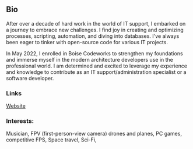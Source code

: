 ## Bio

After over a decade of hard work in the world of IT support, I embarked on a journey to embrace new challenges. I find joy in creating and optimizing processes, scripting, automation, and diving into databases. I've always been eager to tinker with open-source code for various IT projects.

In May 2022, I enrolled in Boise Codeworks to strengthen my foundations and immerse myself in the modern architecture developers use in the professional world. I am determined and excited to leverage my experience and knowledge to contribute as an IT support/administration specialist or a software developer.

### Links

[Website](https://patrick-misner.github.io)

### Interests: 

Musician, FPV (first-person-view camera) drones and planes, PC games, competitive FPS, Space travel, Sci-Fi,



<!--
**patrick-misner/patrick-misner** is a ✨ _special_ ✨ repository because its `README.md` (this file) appears on your GitHub profile.

- 🔭 I’m currently working on ...
- 🌱 I’m currently learning ...
- 👯 I’m looking to collaborate on ...
- 🤔 I’m looking for help with ...
- 💬 Ask me about ...
- 📫 How to reach me: ...
- 😄 Pronouns: ...
- ⚡ Fun fact: ...
-->
